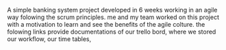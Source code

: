 A simple banking system project developed in 6 weeks working in an agile way folowing the scrum principles. me and my team worked on this project with a motivation to learn and see
the benefits of the agile colture. the folowing links provide documentations of our trello bord, where we stored our workflow, our time tables,
